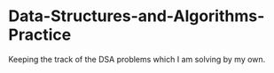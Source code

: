 # Data-Structures-and-Algorithms-Practice
Keeping the track of the DSA problems which I am solving by my own.
